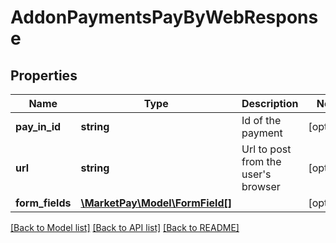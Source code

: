 # AddonPaymentsPayByWebResponse

## Properties
Name | Type | Description | Notes
------------ | ------------- | ------------- | -------------
**pay_in_id** | **string** | Id of the payment | [optional] 
**url** | **string** | Url to post from the user&#39;s browser | [optional] 
**form_fields** | [**\MarketPay\Model\FormField[]**](FormField.md) |  | [optional] 

[[Back to Model list]](../README.md#documentation-for-models) [[Back to API list]](../README.md#documentation-for-api-endpoints) [[Back to README]](../README.md)


